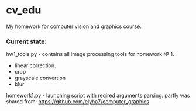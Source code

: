 # cv_edu
My homework for computer vision and graphics course.

### Current state:

hw1_tools.py - contains all image processing tools for homework № 1.
* linear correction.
* crop
* grayscale convertion
* blur

homework1.py - launching script with reqired arguments parsing.
partly was shared from: https://github.com/elyha7/computer_graphics
